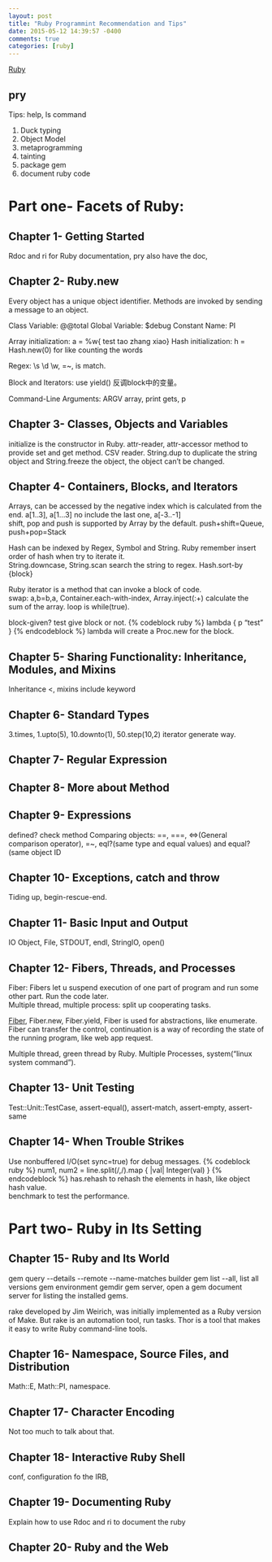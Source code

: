 ```yaml
---
layout: post
title: "Ruby Programmint Recommendation and Tips"
date: 2015-05-12 14:39:57 -0400
comments: true
categories: [ruby]
---
```


[Ruby](http:www.ruby-lang.org)  

## pry
Tips:
help, ls command

1. Duck typing  
2. Object Model  
3. metaprogramming  
4. tainting  
5. package gem  
6. document ruby code  

# Part one- Facets of Ruby:  

## Chapter 1- Getting Started 
Rdoc and ri for Ruby documentation, pry also have the doc, 

## Chapter 2- Ruby.new
Every object has a unique object identifier.
Methods are invoked by sending a message to an object.

Class Variable: @@total
Global Variable: $debug
Constant Name: PI

Array initialization: a = %w{ test tao zhang xiao}
Hash initialization: h = Hash.new(0) for like counting the words

Regex: \s \d \w, =~, is match. 

Block and Iterators: use yield() 反调block中的变量。

Command-Line Arguments: ARGV array, print gets, p

## Chapter 3- Classes, Objects and Variables

initialize is the constructor in Ruby.
attr-reader, attr-accessor method to provide set and get method.
CSV reader. String.dup to duplicate the string object and String.freeze the object, the object can’t be changed.

## Chapter 4- Containers, Blocks, and Iterators
Arrays, can be accessed by the negative index which is calculated from the end.
a[1..3], a[1...3] no include the last one, a[-3..-1]  
shift, pop and push is supported by Array by the default. push+shift=Queue, push+pop=Stack  

Hash can be indexed by Regex, Symbol and String. Ruby remember insert order of hash when try to iterate it.  
String.downcase, String.scan search the string to regex.  Hash.sort-by {block} 

Ruby iterator is a method that can invoke a block of code.  
swap: a,b=b,a,  Container.each-with-index, Array.inject(:+) calculate the sum of the array. loop is while(true). 

block-given? test give block or not. 
{% codeblock ruby %}
lambda { p “test” }
{% endcodeblock %}
lambda will create a Proc.new for the block.  

## Chapter 5- Sharing Functionality: Inheritance, Modules, and Mixins
Inheritance <,  mixins include keyword

## Chapter 6- Standard Types
3.times, 1.upto(5), 10.downto(1), 50.step(10,2)  iterator generate way.  

## Chapter 7- Regular Expression

## Chapter 8- More about Method

## Chapter 9- Expressions
defined? check method
Comparing objects: ==, ===, <=>(General comparison operator), =~, eql?(same type and equal values) and equal? (same object ID

## Chapter 10- Exceptions, catch and throw
Tiding up, begin-rescue-end. 

## Chapter 11- Basic Input and Output
IO Object, File, STDOUT, endl, StringIO, open()

## Chapter 12- Fibers, Threads, and Processes  
Fiber: Fibers let u suspend execution of one part of program and run some other part. Run the code later.  
Multiple thread, multiple process: split up cooperating tasks.  

[Fiber](http://stackoverflow.com/questions/9052621/why-do-we-need-fibers), Fiber.new, Fiber.yield, Fiber is used for abstractions, like enumerate.  
Fiber can transfer the control, continuation is a way of recording the state of the running program, like web app request.  

Multiple thread, green thread by Ruby. Multiple Processes, system(“linux system command”).  

## Chapter 13- Unit Testing

Test::Unit::TestCase, assert-equal(), assert-match, assert-empty, assert-same

## Chapter 14- When Trouble Strikes

Use nonbuffered I/O(set sync=true) for debug messages.
{% codeblock ruby %}
num1, num2 = line.split(/,/).map { |val| Integer(val) }
{% endcodeblock %}
has.rehash to rehash the elements in hash, like object hash value.  
benchmark to test the performance.  

# Part two- Ruby in Its Setting

## Chapter 15- Ruby and Its World

gem query --details --remote --name-matches builder
gem list --all, list all versions
gem environment gemdir
gem server, open a gem document server for listing the installed gems.

rake developed by Jim Weirich, was initially implemented as a Ruby version of Make. But rake is an automation tool, run tasks.
Thor is a tool that makes it easy to write Ruby command-line tools.

## Chapter 16- Namespace, Source Files, and Distribution

Math::E, Math::PI, namespace. 

## Chapter 17- Character Encoding
Not too much to talk about that.

## Chapter 18- Interactive Ruby Shell
conf, configuration fo the IRB, 

## Chapter 19- Documenting Ruby
Explain how to use Rdoc and ri to document the ruby

## Chapter 20- Ruby and the Web
